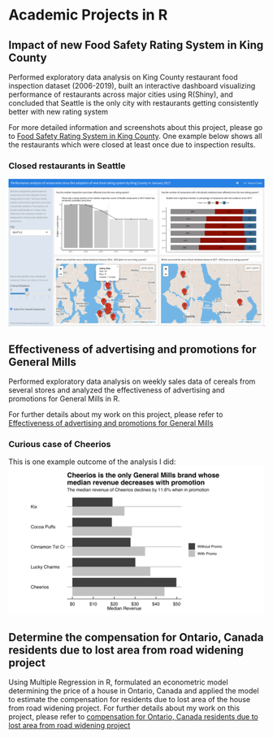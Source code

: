 # Academic Projects in R

## Impact of new Food Safety Rating System in King County
Performed exploratory data analysis on King County restaurant food inspection dataset (2006-2019), built an interactive dashboard visualizing performance of restaurants across major cities using R(Shiny), and concluded that Seattle is the only city with restaurants getting consistently better with new rating system

For more detailed information and screenshots about this project, please go to [Food Safety Rating System in King County](./food-safety/). One example below shows all the restaurants which were closed at least once due to inspection results.
### Closed restaurants in Seattle
![](./food-safety/Dashboard_Screenshots/Seattle_Violations_Closed.png?raw=true)


## Effectiveness of advertising and promotions for General Mills
Performed exploratory data analysis on weekly sales data of cereals from several stores and analyzed the effectiveness of advertising and promotions for General Mills in R. 

For further details about my work on this project, please refer to [Effectiveness of advertising and promotions for General Mills](./general-mills-ads-promos)
### Curious case of Cheerios
This is one example outcome of the analysis I did: 
![](./general-mills-ads-promos/Screenshots/curious-case-of-cheerios.png?raw=true)

## Determine the compensation for Ontario, Canada residents due to lost area from road widening project
Using Multiple Regression in R, formulated an econometric model determining the price of a house in Ontario, Canada and applied the model to estimate the compensation for residents due to lost area of the house from road widening project. For further details about my work on this project, please refer to [compensation for Ontario, Canada residents due to lost area from road widening project](./ontario-compensation)

